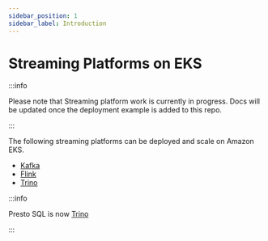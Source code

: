 ```yaml
---
sidebar_position: 1
sidebar_label: Introduction
---
```


# Streaming Platforms on EKS

:::info

Please note that Streaming platform work is currently in progress.
Docs will be updated once the deployment example is added to this repo.

:::

The following streaming platforms can be deployed and scale on Amazon EKS.

- [Kafka](https://kafka.apache.org/)
- [Flink](https://github.com/apache/flink-kubernetes-operator)
- [Trino](https://trino.io/episodes/24.html)

:::info

Presto SQL is now [Trino](https://trino.io/blog/2020/12/27/announcing-trino.html)

:::

